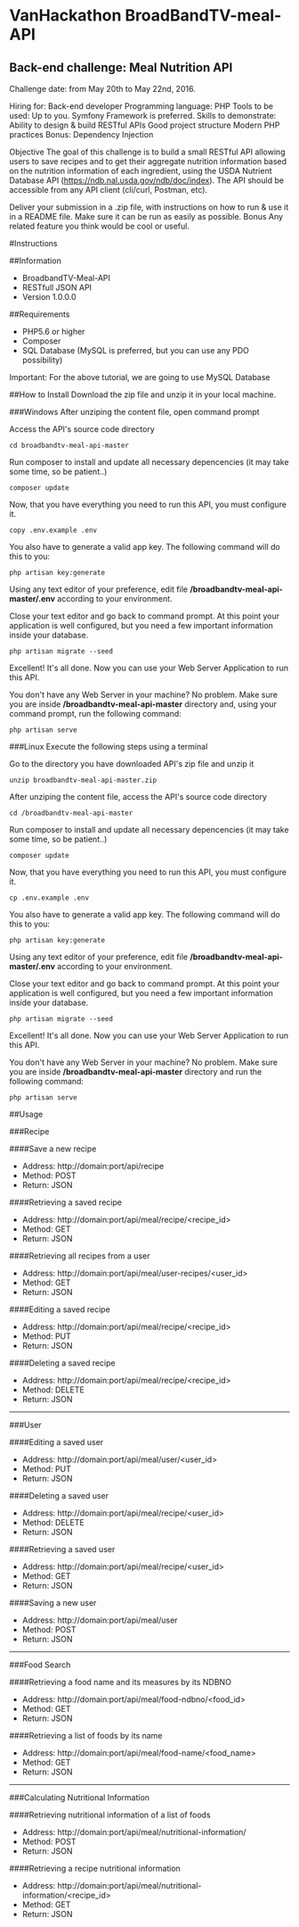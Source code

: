 # VanHackathon BroadBandTV-meal-API

## Back-end challenge: Meal Nutrition API

Challenge date: from May 20th to May 22nd, 2016.

Hiring for: Back-end developer
Programming language: PHP
Tools to be used: Up to you. Symfony Framework is preferred.
Skills to demonstrate:
Ability to design & build RESTful APIs
Good project structure
Modern PHP practices
Bonus: Dependency Injection

Objective
The goal of this challenge is to build a small RESTful API allowing users to save recipes and to get their aggregate nutrition information based on the nutrition information of each ingredient, using the USDA Nutrient Database API (https://ndb.nal.usda.gov/ndb/doc/index). The API should be accessible from any API client (cli/curl, Postman, etc).

Deliver your submission in a .zip file, with instructions on how to run & use it in a README file. Make sure it can be run as easily as possible.
Bonus
Any related feature you think would be cool or useful.

#Instructions

##Information
- BroadbandTV-Meal-API
- RESTfull JSON API
- Version 1.0.0.0

##Requirements
- PHP5.6 or higher
- Composer
- SQL Database (MySQL is preferred, but you can use any PDO possibility)

Important: For the above tutorial, we are going to use MySQL Database

##How to Install
Download the zip file and unzip it in your local machine.

###Windows
After unziping the content file, open command prompt</b>

Access the API's source code directory
```
cd broadbandtv-meal-api-master
```

Run composer to install and update all necessary depencencies (it may take some time, so be patient..)
```
composer update
```

Now, that you have everything you need to run this API, you must configure it.
```
copy .env.example .env
```

You also have to generate a valid app key. The following command will do this to you:
```
php artisan key:generate
```

Using any text editor of your preference, edit file **/broadbandtv-meal-api-master/.env** according to your environment.

Close your text editor and go back to command prompt. At this point your application is well configured, but you need a few important information inside your database.
```
php artisan migrate --seed
```

Excellent! It's all done. Now you can use your Web Server Application to run this API.

You don't have any Web Server in your machine? No problem. Make sure you are inside **/broadbandtv-meal-api-master** directory and, using your command prompt, run the following command:
```
php artisan serve
```

###Linux
Execute the following steps using a terminal</b>

Go to the directory you have downloaded API's zip file and unzip it
```
unzip broadbandtv-meal-api-master.zip
```

After unziping the content file, access the API's source code directory
```
cd /broadbandtv-meal-api-master
```

Run composer to install and update all necessary depencencies (it may take some time, so be patient..)
```
composer update
```

Now, that you have everything you need to run this API, you must configure it.
```
cp .env.example .env
```

You also have to generate a valid app key. The following command will do this to you:
```
php artisan key:generate
```

Using any text editor of your preference, edit file **/broadbandtv-meal-api-master/.env** according to your environment.

Close your text editor and go back to command prompt. At this point your application is well configured, but you need a few important information inside your database.
```
php artisan migrate --seed
```

Excellent! It's all done. Now you can use your Web Server Application to run this API.

You don't have any Web Server in your machine? No problem. Make sure you are inside **/broadbandtv-meal-api-master** directory and run the following command:
```
php artisan serve
```

##Usage

###Recipe

####Save a new recipe
- Address: http://domain:port/api/recipe
- Method: POST
- Return: JSON

####Retrieving a saved recipe
- Address: http://domain:port/api/meal/recipe/<recipe_id>
- Method: GET
- Return: JSON

####Retrieving all recipes from a user
- Address: http://domain:port/api/meal/user-recipes/<user_id>
- Method: GET
- Return: JSON

####Editing a saved recipe
- Address: http://domain:port/api/meal/recipe/<recipe_id>
- Method: PUT
- Return: JSON

####Deleting a saved recipe
- Address: http://domain:port/api/meal/recipe/<recipe_id>
- Method: DELETE
- Return: JSON

___

###User

####Editing a saved user
- Address: http://domain:port/api/meal/user/<user_id>
- Method: PUT
- Return: JSON

####Deleting a saved user
- Address: http://domain:port/api/meal/recipe/<user_id>
- Method: DELETE
- Return: JSON

####Retrieving a saved user
- Address: http://domain:port/api/meal/recipe/<user_id>
- Method: GET
- Return: JSON

####Saving a new user
- Address: http://domain:port/api/meal/user
- Method: POST
- Return: JSON

___

###Food Search

####Retrieving a food name and its measures by its NDBNO
- Address: http://domain:port/api/meal/food-ndbno/<food_id>
- Method: GET
- Return: JSON

####Retrieving a list of foods by its name
- Address: http://domain:port/api/meal/food-name/<food_name>
- Method: GET
- Return: JSON

___

###Calculating Nutritional Information

####Retrieving nutritional information of a list of foods
- Address: http://domain:port/api/meal/nutritional-information/
- Method: POST
- Return: JSON

####Retrieving a recipe nutritional information
- Address: http://domain:port/api/meal/nutritional-information/<recipe_id>
- Method: GET
- Return: JSON
